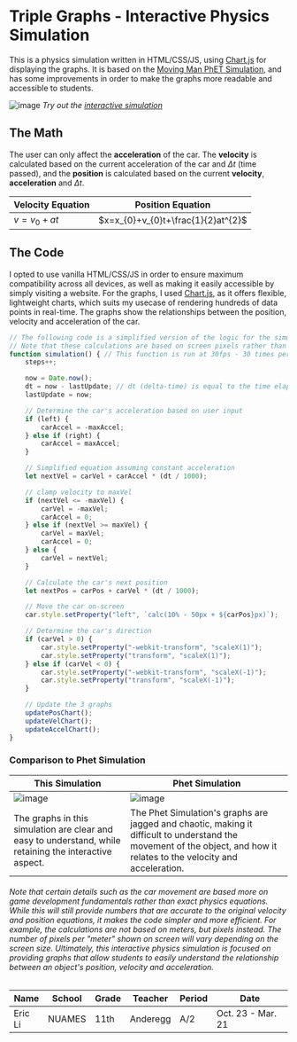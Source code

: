 # Triple Graphs - Interactive Physics Simulation

This is a physics simulation written in HTML/CSS/JS, using [Chart.js](https://www.chartjs.org) for displaying the graphs. It is based on the [Moving Man PhET Simulation](https://phet.colorado.edu/sims/cheerpj/moving-man/latest/moving-man.html?simulation=moving-man), and has some improvements in order to make the graphs more readable and accessible to students.

![image](https://github.com/user-attachments/assets/14e5462f-dfa3-4e4d-8c21-3b2a160d4262)
*Try out the [interactive simulation](https://icemaster-eric.github.io/Triple-Graphs/)*

## The Math

The user can only affect the **acceleration** of the car. The **velocity** is calculated based on the current acceleration of the car and $\Delta t$ (time passed), and the **position** is calculated based on the current **velocity**, **acceleration** and $\Delta t$.

| Velocity Equation | Position Equation |
| --- | --- |
| $v=v_{0}+at$ | $x=x_{0}+v_{0}t+\frac{1}{2}at^{2}$ |

## The Code

I opted to use vanilla HTML/CSS/JS in order to ensure maximum compatibility across all devices, as well as making it easily accessible by simply visiting a website. For the graphs, I used [Chart.js](https://www.chartjs.org), as it offers flexible, lightweight charts, which suits my usecase of rendering hundreds of data points in real-time. The graphs show the relationships between the position, velocity and acceleration of the car.

```js
// The following code is a simplified version of the logic for the simulation.
// Note that these calculations are based on screen pixels rather than actual meters.
function simulation() { // This function is run at 30fps - 30 times per second.
    steps++;

    now = Date.now();
    dt = now - lastUpdate; // dt (delta-time) is equal to the time elapsed since the last frame
    lastUpdate = now;

    // Determine the car's acceleration based on user input
    if (left) {
        carAccel = -maxAccel;
    } else if (right) {
        carAccel = maxAccel;
    }

    // Simplified equation assuming constant acceleration
    let nextVel = carVel + carAccel * (dt / 1000);

    // clamp velocity to maxVel
    if (nextVel <= -maxVel) {
        carVel = -maxVel;
        carAccel = 0;
    } else if (nextVel >= maxVel) {
        carVel = maxVel;
        carAccel = 0;
    } else {
        carVel = nextVel;
    }

    // Calculate the car's next position
    let nextPos = carPos + carVel * (dt / 1000);

    // Move the car on-screen
    car.style.setProperty("left", `calc(10% - 50px + ${carPos}px)`);

    // Determine the car's direction
    if (carVel > 0) {
        car.style.setProperty("-webkit-transform", "scaleX(1)");
        car.style.setProperty("transform", "scaleX(1)");
    } else if (carVel < 0) {
        car.style.setProperty("-webkit-transform", "scaleX(-1)");
        car.style.setProperty("transform", "scaleX(-1)");
    }

    // Update the 3 graphs
    updatePosChart();
    updateVelChart();
    updateAccelChart();
}
```

### Comparison to Phet Simulation

| This Simulation | Phet Simulation |
| --- | --- |
| ![image](https://github.com/user-attachments/assets/14e5462f-dfa3-4e4d-8c21-3b2a160d4262) | ![image](https://github.com/user-attachments/assets/53043ffa-fdfc-432e-ab06-5e7fafaadfea) |
| The graphs in this simulation are clear and easy to understand, while retaining the interactive aspect. | The Phet Simulation's graphs are jagged and chaotic, making it difficult to understand the movement of the object, and how it relates to the velocity and acceleration. |

###### Note that certain details such as the car movement are based more on game development fundamentals rather than exact physics equations. While this will still provide numbers that are accurate to the original velocity and position equations, it makes the code simpler and more efficient. For example, the calculations are not based on meters, but pixels instead. The number of pixels per "meter" shown on screen will vary depending on the screen size. Ultimately, this interactive physics simulation is focused on providing graphs that allow students to easily understand the relationship between an object's position, velocity and acceleration.

| Name | School | Grade | Teacher | Period | Date |
| --- | --- | --- | --- | --- | --- |
| Eric Li | NUAMES | 11th | Anderegg | A/2 | Oct. 23 - Mar. 21 |